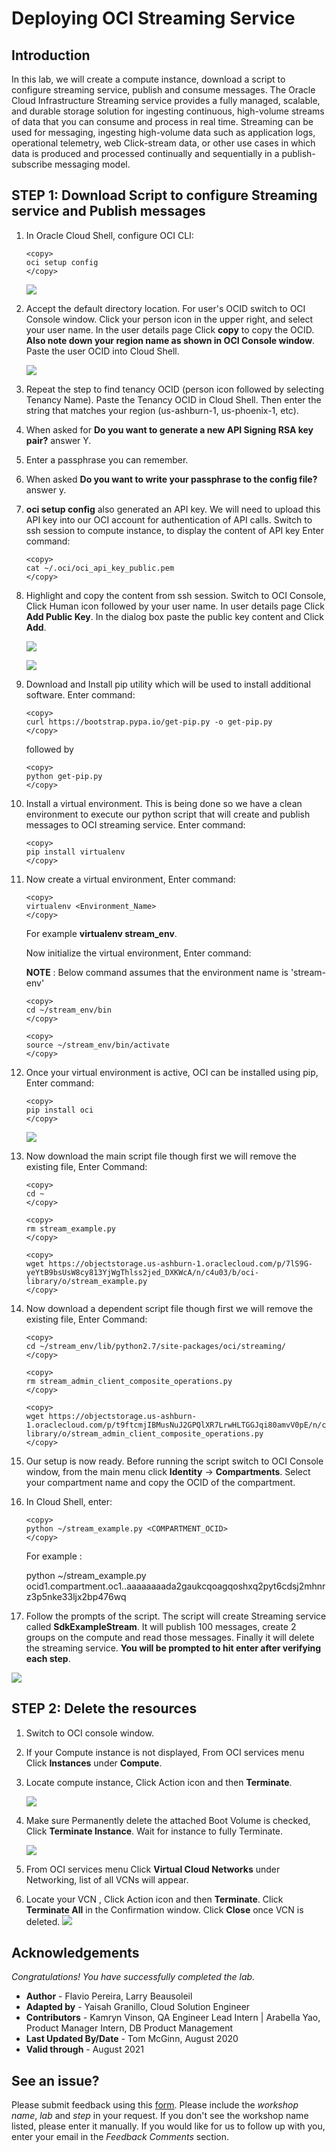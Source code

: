 # Deploying OCI Streaming Service

## Introduction

In this lab, we will create a compute instance, download a script to configure streaming service, publish and consume messages. The Oracle Cloud Infrastructure Streaming service provides a fully managed, scalable, and durable storage solution for ingesting continuous, high-volume streams of data that you can consume and process in real time. Streaming can be used for messaging, ingesting high-volume data such as application logs, operational telemetry, web Click-stream data, or other use cases in which data is produced and processed continually and sequentially in a publish-subscribe messaging model.

## **STEP 1**: Download Script to configure Streaming service and Publish messages

1. In Oracle Cloud Shell, configure OCI CLI:
    ```
    <copy>
    oci setup config
    </copy>
    ```

    ![](images/oci-cli-config.png)

2. Accept the default directory location. For user's OCID switch to OCI Console window. Click your person icon in the upper right, and select your user name. In the user details page Click **copy** to copy the OCID. **Also note down your region name as shown in OCI Console window**. Paste the user OCID into Cloud Shell.

     ![](images/Stream_004.PNG " ")

3. Repeat the step to find tenancy OCID (person icon followed by selecting Tenancy Name). Paste the Tenancy OCID in Cloud Shell. Then enter the string that matches your region (us-ashburn-1, us-phoenix-1, etc).

4. When asked for **Do you want to generate a new API Signing RSA key pair?** answer Y.

5. Enter a passphrase you can remember.

5. When asked **Do you want to write your passphrase to the config file?** answer y.

5. **oci setup config** also generated an API key. We will need to upload this API key into our OCI account for authentication of API calls. Switch to ssh session to compute instance, to display the content of API key Enter command:

    ```
    <copy>
    cat ~/.oci/oci_api_key_public.pem
    </copy>
    ```

6. Highlight and copy the content from ssh session. Switch to OCI Console, Click Human icon followed by your user name. In user details page Click **Add Public Key**. In the dialog box paste the public key content and Click **Add**.

     ![](images/Stream_006.PNG " ")

     ![](images/add-public-api-key.png)

7. Download and Install pip utility which will be used to install additional software. Enter command:

    ```
    <copy>
    curl https://bootstrap.pypa.io/get-pip.py -o get-pip.py
    </copy>
    ```

    followed by

    ```
    <copy>
    python get-pip.py
    </copy>
    ```

8. Install a virtual environment. This is being done so we have a clean environment to execute our python script that will create and publish messages to OCI streaming service. Enter command:

    ```
    <copy>
    pip install virtualenv
    </copy>
    ```

9. Now create a virtual environment, Enter command:

    ```
    <copy>
    virtualenv <Environment_Name>
    </copy>
    ```
    For example **virtualenv stream\_env**.

    Now initialize the virtual environment, Enter command:

    **NOTE** : Below command assumes that the environment name is 'stream-env'

    ```
    <copy>
    cd ~/stream_env/bin
    </copy>
    ```

    ```
    <copy>
    source ~/stream_env/bin/activate
    </copy>
    ```

10. Once your virtual environment is active, OCI can be installed using pip, Enter command:

    ```
    <copy>
    pip install oci
    </copy>
    ```

     ![](images/install-stream.png)

11. Now download the main script file though first we will remove the existing file, Enter Command:

    ```
    <copy>
    cd ~
    </copy>
    ```

    ```
    <copy>
    rm stream_example.py
    </copy>
    ```

    ```
    <copy>
    wget https://objectstorage.us-ashburn-1.oraclecloud.com/p/7lS9G-yeYtB9bsUsW8cy813YjWgThlss2jed_DXKWcA/n/c4u03/b/oci-library/o/stream_example.py
    </copy>
    ```

12. Now download a dependent script file though first we will remove the existing file, Enter Command:

    ```
    <copy>
    cd ~/stream_env/lib/python2.7/site-packages/oci/streaming/
    </copy>
    ```

    ```
    <copy>
    rm stream_admin_client_composite_operations.py
    </copy>
    ```

    ```
    <copy>
    wget https://objectstorage.us-ashburn-1.oraclecloud.com/p/t9ftcmjIBMusNuJ2GPQlXR7LrwHLTGGJqi80amvV0pE/n/c4u03/b/oci-library/o/stream_admin_client_composite_operations.py
    </copy>
    ```

13. Our setup is now ready. Before running the script switch to OCI Console window, from the main menu click **Identity** -> **Compartments**. Select your compartment name and copy the OCID of the compartment.

14. In Cloud Shell, enter:

    ```
    <copy>
    python ~/stream_example.py <COMPARTMENT_OCID>
    </copy>
    ```

    For example :

    python ~/stream\_example.py ocid1.compartment.oc1..aaaaaaaada2gaukcqoagqoshxq2pyt6cdsj2mhnrz3p5nke33ljx2bp476wq

15. Follow the prompts of the script. The script will create Streaming service called **SdkExampleStream**. It will publish 100 messages, create 2 groups on the compute and read those messages. Finally it will delete the streaming service. **You will be prompted to hit enter after verifying each step**.

  ![](images/delete-stream.png)

## **STEP 2**: Delete the resources

1. Switch to OCI console window.

2. If your Compute instance is not displayed, From OCI services menu Click **Instances** under **Compute**.

3. Locate compute instance, Click Action icon and then **Terminate**.

     ![](images/RESERVEDIP_HOL0016.PNG " ")

4. Make sure Permanently delete the attached Boot Volume is checked, Click **Terminate Instance**. Wait for instance to fully Terminate.

     ![](images/RESERVEDIP_HOL0017.PNG " ")

5. From OCI services menu Click **Virtual Cloud Networks** under Networking, list of all VCNs will appear.

6. Locate your VCN , Click Action icon and then **Terminate**. Click **Terminate All** in the Confirmation window. Click **Close** once VCN is deleted.
     ![](images/RESERVEDIP_HOL0018.PNG " ")


## Acknowledgements
*Congratulations! You have successfully completed the lab.*

- **Author** - Flavio Pereira, Larry Beausoleil
- **Adapted by** -  Yaisah Granillo, Cloud Solution Engineer
- **Contributors** - Kamryn Vinson, QA Engineer Lead Intern | Arabella Yao, Product Manager Intern, DB Product Management
- **Last Updated By/Date** - Tom McGinn, August 2020
- **Valid through** - August 2021

## See an issue?
Please submit feedback using this [form](https://apexapps.oracle.com/pls/apex/f?p=133:1:::::P1_FEEDBACK:1). Please include the *workshop name*, *lab* and *step* in your request.  If you don't see the workshop name listed, please enter it manually. If you would like for us to follow up with you, enter your email in the *Feedback Comments* section.
